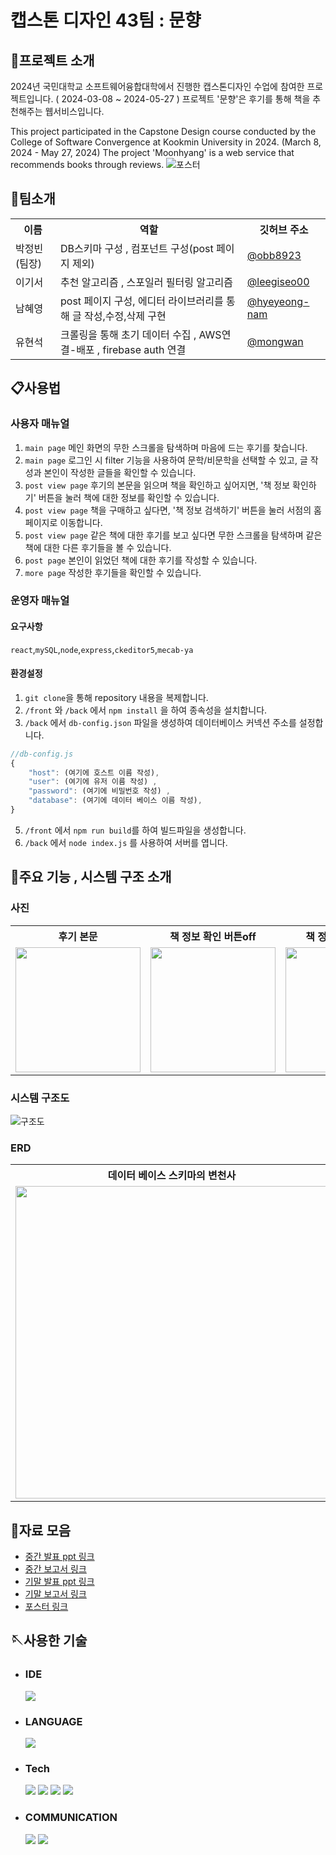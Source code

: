
# 캡스톤 디자인 43팀 : 문향
## 👋프로젝트 소개
2024년 국민대학교 소프트웨어융합대학에서 진행한 캡스톤디자인 수업에 참여한 프로젝트입니다. ( 2024-03-08 ~ 2024-05-27 )
프로젝트 '문향'은 후기를 통해 책을 추천해주는 웹서비스입니다.

This project participated in the Capstone Design course conducted by the College of Software Convergence at Kookmin University in 2024. (March 8, 2024 - May 27, 2024)
The project 'Moonhyang' is a web service that recommends books through reviews.
![포스터](https://github.com/kookmin-sw/capstone-2024-43/assets/85778340/a41b83c4-87e4-40e2-85f5-90e1bd853077)
## 👯팀소개
<table>
  <tr>
    <th>이름</th>
    <th>역할</th>
    <th>깃허브 주소</th>
  </tr>
  <tr>
    <td>박정빈(팀장)</td>
    <td>DB스키마 구성 , 컴포넌트 구성(post 페이지 제외)</td>
    <td><a href="https://github.com/obb8923">@obb8923</a></td>
  </tr>
  <tr>
    <td>이기서</td>
    <td>추천 알고리즘 , 스포일러 필터링 알고리즘</td>
    <td><a href="https://github.com/leegiseo00">@leegiseo00</a></td>
  </tr>
  <tr>
    <td>남혜영</td>
    <td>post 페이지 구성, 에디터 라이브러리를 통해 글 작성,수정,삭제 구현</td>
    <td><a href="https://github.com/hyeyeong-nam">@hyeyeong-nam</a></td>
  </tr>
  <tr>
    <td>유현석</td>
    <td>크롤링을 통해 초기 데이터 수집 , AWS연결-배포 , firebase auth 연결 </td>
    <td><a href="https://github.com/mongwan">@mongwan</a></td>
  </tr>
</table>

## 📋사용법 
### 사용자 매뉴얼
1. `main page` 메인 화면의 무한 스크롤을 탐색하며 마음에 드는 후기를 찾습니다.
2. `main page` 로그인 시 filter 기능을 사용하여 문학/비문학을 선택할 수 있고, 글 작성과 본인이 작성한 글들을 확인할 수 있습니다.
3. `post view page` 후기의 본문을 읽으며 책을 확인하고 싶어지면, '책 정보 확인하기' 버튼을 눌러 책에 대한 정보를 확인할 수 있습니다.
4. `post view page` 책을 구매하고 싶다면, '책 정보 검색하기' 버튼을 눌러 서점의 홈페이지로 이동합니다.
5. `post view page` 같은 책에 대한 후기를 보고 싶다면 무한 스크롤을 탐색하며 같은 책에 대한 다른 후기들을 볼 수 있습니다.
6. `post page` 본인이 읽었던 책에 대한 후기를 작성할 수 있습니다. 
7. `more page` 작성한 후기들을 확인할 수 있습니다.
### 운영자 매뉴얼
#### 요구사항
`react`,`mySQL`,`node`,`express`,`ckeditor5`,`mecab-ya`
####  환경설정
  1. `git clone`을 통해 repository 내용을 복제합니다.
  2. `/front` 와 `/back`  에서 `npm install` 을 하여 종속성을 설치합니다.
  3. `/back` 에서 `db-config.json` 파일을 생성하여 데이터베이스 커넥션 주소를 설정합니다.
```js
//db-config.js
{
    "host": (여기에 호스트 이름 작성),
    "user": (여기에 유저 이름 작성) ,
    "password": (여기에 비밀번호 작성) ,
    "database": (여기에 데이터 베이스 이름 작성),
}
``` 
  5. `/front` 에서 `npm run build`를 하여 빌드파일을 생성합니다.
  6. `/back` 에서 `node index.js` 를 사용하여 서버를 엽니다.

## 📢주요 기능 , 시스템 구조 소개
### 사진
<table>
  <tr>
    <th>후기 본문</th>
    <th>책 정보 확인 버튼off</th>
    <th>책 정보 확인 버튼on</th>
    <th>후기 작성</th>
    <th>책 검색</th>
    <th>내 서재(후기)</th>
  </tr>
  <tr>
    <td>
      <img src=https://github.com/kookmin-sw/capstone-2024-43/assets/59199893/2965d626-897d-441b-b6c1-6345f4884c19 width=200>
    </td>
    <td><img src=https://github.com/kookmin-sw/capstone-2024-43/assets/59199893/cf5fd1a9-1fd4-4443-bd56-6c51b5a44831
width=200></td>
    <td><img src=https://github.com/kookmin-sw/capstone-2024-43/assets/59199893/f2b144b6-f857-40db-8795-88a1cbb1d3ab width=200></td>
    <td><img src=https://github.com/kookmin-sw/capstone-2024-43/assets/59199893/60ea2a3a-45c6-4b3b-bee2-78d442f89407 width =200></td>
    <td><img src=https://github.com/kookmin-sw/capstone-2024-43/assets/59199893/6a5a55e3-d7ed-4136-be4d-ad43af1e7bd0 width=200></td>
    <td>
      <img src=https://github.com/kookmin-sw/capstone-2024-43/assets/59199893/eb1135ea-b5f3-4e17-897f-77bb96d75ffc width=200></td>
    </tr>
</table>


### 시스템 구조도
![구조도](https://github.com/kookmin-sw/capstone-2024-43/assets/59199893/e4180832-a12b-4060-873c-8f731a828626)

### ERD
<table>
<tr>
  <th>데이터 베이스 스키마의 변천사</th>
  <th>데이터 베이스 최종</th>
</tr>
<tr>
  <td>
    <img src="https://github.com/kookmin-sw/capstone-2024-43/assets/59199893/368b2b4a-eb1e-4059-b1c5-f35d0df64e87" width=500></img>
  </td>
  <td>
    <img src="https://github.com/kookmin-sw/capstone-2024-43/assets/59199893/12435914-8d28-4112-9d73-a613c3d5ef14" width=500></img>
  </td>
</tr>
</table>

## 📂자료 모음
+ [중간 발표 ppt 링크](https://docs.google.com/presentation/d/1ic5l_8z1M0HQEwmwFP-ypbiUW4xSqV5K/edit?usp=sharing&ouid=105885965673341678510&rtpof=true&sd=true)
+ [중간 보고서 링크](https://drive.google.com/file/d/1l0D16GhmAhauXRc-k0WA7jpPQSjQLIb-/view?usp=sharing)
+ [기말 발표 ppt 링크](https://docs.google.com/presentation/d/1_EujXZl0d5-0x8BpDiMyStcsPK1ZAOjS/edit?usp=drive_link&ouid=105885965673341678510&rtpof=true&sd=true)
+ [기말 보고서 링크](https://drive.google.com/file/d/1W1lsjPazmIRATs0N1Vv_Xoay_yFxtVjt/view?usp=sharing)
+ [포스터 링크](https://drive.google.com/file/d/1H5UpHAELGMGlb4UcnMhP-kMgnYlS9RY3/view?usp=drivesdk)


## 🪡사용한 기술

* ### IDE
  <img src="https://img.shields.io/badge/vscode-007ACC?style=for-the-badge&logo=visualstudiocode&logoColor=white">

* ### LANGUAGE
    <img src="https://img.shields.io/badge/javascript-F7DF1E?style=for-the-badge&logo=javascript&logoColor=white">

* ### Tech
  <img src="https://img.shields.io/badge/react-61DAFB?style=for-the-badge&logo=react&logoColor=white">
    <img src="https://img.shields.io/badge/node.js-339933?style=for-the-badge&logo=node.js&logoColor=white">
    <img src="https://img.shields.io/badge/express-000000?style=for-the-badge&logo=express&logoColor=white">
  <img src="https://img.shields.io/badge/mySQL-4479A1?style=for-the-badge&logo=mySQL&logoColor=white">
* ### COMMUNICATION
  <img src="https://img.shields.io/badge/github-181717?style=for-the-badge&logo=github&logoColor=white">
  <img src="https://img.shields.io/badge/git-F05032?style=for-the-badge&logo=git&logoColor=white">
